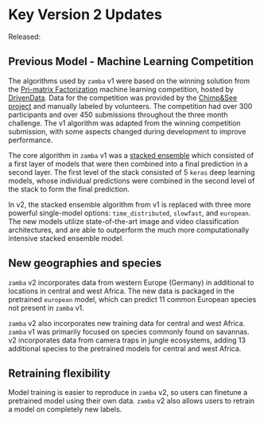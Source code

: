 # Key Version 2 Updates

Released: <!-- TODO: add release date><!-->

## Previous Model - Machine Learning Competition

The algorithms used by `zamba` v1 were based on the winning solution from the
[Pri-matrix Factorization](https://www.drivendata.org/competitions/49/deep-learning-camera-trap-animals/) machine learning
competition, hosted by [DrivenData](https://www.drivendata.org/). Data for the competition was provided by the [Chimp&See project](https://www.chimpandsee.org/#/) and manually labeled by volunteers. The competition had over 300 participants and over 450 submissions throughout the three month challenge. The v1 algorithm was adapted from the winning competition submission, with some aspects changed during development to improve performance.

The core algorithm in `zamba` v1 was a [stacked ensemble](https://en.wikipedia.org/wiki/Ensemble_learning#Stacking) which consisted of a first layer of models that were then combined into a final prediction in a second layer. The first level of the stack consisted of 5 `keras` deep
learning models, whose individual predictions were combined in the second level
of the stack to form the final prediction.

In v2, the stacked ensemble algorithm from v1 is replaced with three more powerful single-model options: `time_distributed`, `slowfast`, and `european`. The new models utilize state-of-the-art image and video classification architectures, and are able to outperform the much more computationally intensive stacked ensemble model.

## New geographies and species

`zamba` v2 incorporates data from western Europe (Germany) in additional to locations in central and west Africa. The new data is packaged in the pretrained `european` model, which can predict 11 common European species not present in `zamba` v1.

`zamba` v2 also incorporates new training data for central and west Africa. `zamba` v1 was primarily focused on species commonly found on savannas. v2 incorporates data from camera traps in jungle ecosystems, adding 13 additional species to the pretrained models for central and west Africa.

<!-- NEW: aardvark, badger, bat, cheetah, civet, genet, equid, fox, giraffe, hare, rabbit, mongoose, monkey_prosimian><!-->

## Retraining flexibility

Model training is easier to reproduce in `zamba` v2, so users can finetune a pretrained model using their own data. `zamba` v2 also allows users to retrain a model on completely new labels.